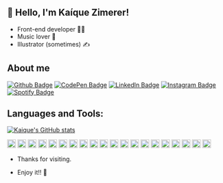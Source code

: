 ## :rocket: Hello, I'm Kaíque Zimerer!
 
- Front-end developer :man_technologist:
- Music lover :metal:
- Illustrator (sometimes) :writing_hand:
 
## About me 
[![Github Badge](https://img.shields.io/badge/-Github-000?style=flat-square&logo=Github&logoColor=white&link=https://github.com/kaiquezimerer)](https://github.com/kaiquezimerer)
[![CodePen Badge](https://img.shields.io/badge/Codepen-000?style=flat-square&logo=codepen&logoColor=white&link=https://codepen.io/kaiquezimerer)](https://codepen.io/kaiquezimerer)
[![LinkedIn Badge](https://img.shields.io/badge/-LinkedIn-blue?style=flat-square&logo=Linkedin&logoColor=white&link=https://www.linkedin.com/in/ka%C3%ADque-zimerer-005716b4/)](https://www.linkedin.com/in/ka%C3%ADque-zimerer-005716b4/)
[![Instagram Badge](https://img.shields.io/badge/Instagram-E4405F?style=flat-squaree&logo=instagram&logoColor=white&link=https://www.instagram.com/kaiquezimerer)](https://www.instagram.com/kaiquezimerer)
[![Spotify Badge](https://img.shields.io/badge/Spotify-1ED760?&style=flat-square&logo=spotify&logoColor=white&link=https://open.spotify.com/user/kaiquezimerer)](https://open.spotify.com/user/kaiquezimerer)

## Languages and Tools:
[![Kaique's GitHub stats](https://github-readme-stats.vercel.app/api?username=kaiquezimerer&count_private=true)](https://github.com/kaiquezimerer/github-readme-stats)

<code><img height="20" src="https://img.shields.io/badge/VisualStudioCode-0078d7.svg?style=for-the-badge&logo=visual-studio-code&logoColor=white"/></code>
<code><img height="20" src="https://img.shields.io/badge/Git-F05032?style=for-the-badge&logo=git&logoColor=white"></code>
<code><img height="20" src="https://img.shields.io/badge/JavaScript-323330?style=for-the-badge&logo=javascript&logoColor=F7DF1E"></code>
<code><img height="20" src="https://img.shields.io/badge/HTML-239120?style=for-the-badge&logo=html5&logoColor=white"></code>
<code><img height="20" src="https://img.shields.io/badge/CSS-239120?&style=for-the-badge&logo=css3&logoColor=white"></code>
<code><img height="20" src="https://img.shields.io/badge/SASS-hotpink.svg?style=for-the-badge&logo=SASS&logoColor=white"/></code>
<code><img height="20" src="https://img.shields.io/badge/React-007ACC?style=for-the-badge&logo=react&logoColor=white"></code>
<code><img height="20" src="https://img.shields.io/badge/TypeScript-007ACC?style=for-the-badge&logo=typescript&logoColor=white"></code>
<code><img height="20" src="https://img.shields.io/badge/styled--components-DB7093?style=for-the-badge&logo=styled-components&logoColor=white"/></code>
<code><img height="20" src="https://img.shields.io/badge/materialui-%230081CB.svg?style=for-the-badge&logo=material-ui&logoColor=white"/></code>
<code><img height="20" src="https://img.shields.io/badge/nextjs-%23000000.svg?style=for-the-badge&logo=next.js&logoColor=white"/></code>
<code><img height="20" src="https://img.shields.io/badge/node.js-%2343853D.svg?style=for-the-badge&logo=node-dot-js&logoColor=white"/></code>
<code><img height="20" src="https://img.shields.io/badge/express.js-%23404d59.svg?style=for-the-badge&logo=express&logoColor=%2361DAFB"/></code>
<code><img height="20" src="https://img.shields.io/badge/firebase-%23039BE5.svg?style=for-the-badge&logo=firebase"/></code>
<code><img height="20" src="https://img.shields.io/badge/-jest-%23C21325?style=for-the-badge&logo=jest&logoColor=white"/></code>
<code><img height="20" src="https://img.shields.io/badge/react_native-%2320232a.svg?style=for-the-badge&logo=react&logoColor=%2361DAFB"/></code>
<code><img height="20" src="https://img.shields.io/badge/docker-%230db7ed.svg?style=for-the-badge&logo=docker&logoColor=white"/></code>
<code><img height="20" src="https://img.shields.io/badge/AWS-%23FF9900.svg?style=for-the-badge&logo=amazon-aws&logoColor=white"/></code>
<code><img height="20" src="https://img.shields.io/badge/GoogleCloud-%234285F4.svg?style=for-the-badge&logo=google-cloud&logoColor=white"/></code>
<code><img height="20" src="https://img.shields.io/badge/figma-%23F24E1E.svg?style=for-the-badge&logo=figma&logoColor=white"/></code>

- Thanks for visiting. 
 
- Enjoy it!! 🤖
